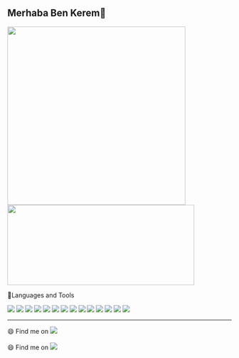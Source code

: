 ## Merhaba Ben Kerem👋

 <div display="inline-block">
  <img width="400" src="https://github-readme-stats.vercel.app/api?username=kcguran&show_icons=true&theme=radical" />
  <img width="420" height="180" src="https://github-readme-stats.vercel.app/api/top-langs/?username=kcguran&layout=compact" />
</div>

📐Languages and Tools
<br>

<div>
  <img src="https://img.shields.io/badge/Spring_Boot-F2F4F9?style=for-the-badge&logo=spring-boot" />
  <img src="https://img.shields.io/badge/Spring_Security-6DB33F?style=for-the-badge&logo=Spring-Security&logoColor=white" />
  <img src="https://img.shields.io/badge/Flask-000000?style=for-the-badge&logo=flask&logoColor=white" />
  <img src="https://img.shields.io/badge/Django-092E20?style=for-the-badge&logo=django&logoColor=green" />
  <img src="https://img.shields.io/badge/Selenium-43B02A?style=for-the-badge&logo=Selenium&logoColor=white" />
  <img src="https://img.shields.io/badge/Python-FFD43B?style=for-the-badge&logo=python&logoColor=blue" />
  <img src="https://img.shields.io/badge/PostgreSQL-316192?style=for-the-badge&logo=postgresql&logoColor=white" />
  <img src="https://img.shields.io/badge/Docker-2CA5E0?style=for-the-badge&logo=docker&logoColor=white" />
  <img src="https://img.shields.io/badge/Apache_Kafka-231F20?style=for-the-badge&logo=apache-kafka&logoColor=white" />
  <img src="https://img.shields.io/badge/HTML5-E34F26?style=for-the-badge&logo=html5&logoColor=white" />
  <img src="https://img.shields.io/badge/Bootstrap-563D7C?style=for-the-badge&logo=bootstrap&logoColor=white" />
  <img src="https://img.shields.io/badge/Angular-DD0031?style=for-the-badge&logo=angular&logoColor=white" />
  <img src="https://img.shields.io/badge/React-20232A?style=for-the-badge&logo=react&logoColor=61DAFB" />
  <img src="https://img.shields.io/badge/Visual_Studio_Code-0078D4?style=for-the-badge&logo=visual%20studio%20code&logoColor=white" />
</div>


<hr>

😄 Find me on <a href="https://www.linkedin.com/in/kerem-can-g%C3%BCran-4042a818b/"><img src="https://img.shields.io/badge/LinkedIn-0077B5?style=for-the-badge&logo=linkedin&logoColor=white"/></a><br><br>
😄 Find me on <a href="https://twitter.com/KcnGuran"><img src="https://img.shields.io/badge/Twitter-1DA1F2?style=for-the-badge&logo=twitter&logoColor=white" /></a>

